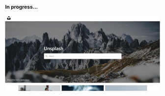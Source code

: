 ### In progress...

![alt text](https://github.com/Ornashh/unsplash_clone/blob/master/screenshot/unsplash.jpg)
